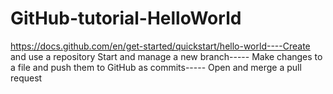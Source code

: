 # GitHub-tutorial-HelloWorld
https://docs.github.com/en/get-started/quickstart/hello-world----Create and use a repository Start and manage a new branch----- Make changes to a file and push them to GitHub as commits----- Open and merge a pull request
